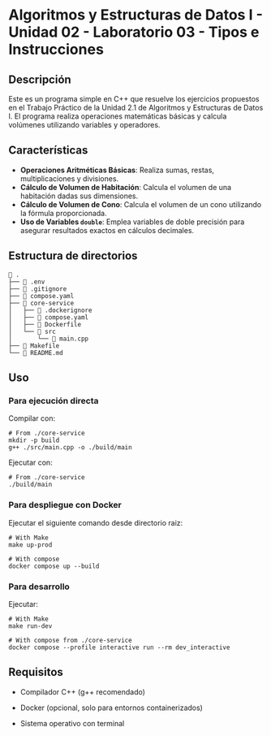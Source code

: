 # Algoritmos y Estructuras de Datos I - Unidad 02 - Laboratorio 03 - Tipos e Instrucciones

## Descripción

Este es un programa simple en C++ que resuelve los ejercicios propuestos en el Trabajo Práctico de la Unidad 2.1 de Algoritmos y Estructuras de Datos I. El programa realiza operaciones matemáticas básicas y calcula volúmenes utilizando variables y operadores.

## Características

- **Operaciones Aritméticas Básicas**: Realiza sumas, restas, multiplicaciones y divisiones.
- **Cálculo de Volumen de Habitación**: Calcula el volumen de una habitación dadas sus dimensiones.
- **Cálculo de Volumen de Cono**: Calcula el volumen de un cono utilizando la fórmula proporcionada.
- **Uso de Variables `double`**: Emplea variables de doble precisión para asegurar resultados exactos en cálculos decimales.

## Estructura de directorios

```shell
 .
├──  .env
├──  .gitignore
├──  compose.yaml
├──  core-service
│   ├──  .dockerignore
│   ├──  compose.yaml
│   ├──  Dockerfile
│   └── 󱧼 src
│       └──  main.cpp
├──  Makefile
└──  README.md
```

## Uso

### Para ejecución directa

Compilar con:

```shell
# From ./core-service
mkdir -p build
g++ ./src/main.cpp -o ./build/main
```

Ejecutar con:

```shell
# From ./core-service
./build/main
```

### Para despliegue con Docker

Ejecutar el siguiente comando desde directorio raiz:

```shell
# With Make
make up-prod

# With compose
docker compose up --build
```

### Para desarrollo

Ejecutar:

```shell
# With Make
make run-dev

# With compose from ./core-service
docker compose --profile interactive run --rm dev_interactive
```

## Requisitos

- Compilador C++ (g++ recomendado)

- Docker (opcional, solo para entornos containerizados)

- Sistema operativo con terminal
